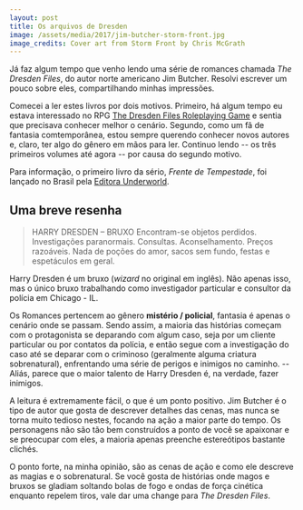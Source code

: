 ```yaml
---
layout: post
title: Os arquivos de Dresden
image: /assets/media/2017/jim-butcher-storm-front.jpg
image_credits: Cover art from Storm Front by Chris McGrath
---
```


Já faz algum tempo que venho lendo uma série de romances chamada _The Dresden Files_, do autor norte americano Jim Butcher. Resolvi escrever um pouco sobre eles, compartilhando minhas impressões.

Comecei a ler estes livros por dois motivos. Primeiro, há algum tempo eu estava interessado no RPG [The Dresden Files Roleplaying Game](https://www.evilhat.com/home/dresden-files-rpg/) e sentia que precisava conhecer melhor o cenário. Segundo, como um fã de fantasia comtemporânea, estou sempre querendo conhecer novos autores e, claro, ter algo do gênero em mãos para ler. Continuo lendo -- os três primeiros volumes até agora -- por causa do segundo motivo.

Para informação, o primeiro livro da sério, _Frente de Tempestade_, foi lançado no Brasil pela [Editora Underworld](https://editoraunderworld.wordpress.com/).

## Uma breve resenha

> HARRY DRESDEN – BRUXO
> Encontram-se objetos perdidos. Investigações paranormais. Consultas. Aconselhamento. Preços razoáveis. Nada de poções do amor, sacos sem fundo, festas e espetáculos em geral.

Harry Dresden é um bruxo (_wizard_ no original em inglês). Não apenas isso, mas o único bruxo trabalhando como investigador particular e consultor da polícia em Chicago - IL.

Os Romances pertencem ao gênero **mistério / policial**, fantasia é apenas o cenário onde se passam. Sendo assim, a maioria das histórias começam com o protagonista se deparando com algum caso, seja por um cliente particular ou por contatos da polícia, e então segue com a investigação do caso até se deparar com o criminoso (geralmente alguma criatura sobrenatural), enfrentando uma série de perigos e inimigos no caminho. -- Aliás, parece que o maior talento de Harry Dresden é, na verdade, fazer inimigos.

A leitura é extremamente fácil, o que é um ponto positivo. Jim Butcher é o tipo de autor que gosta de descrever detalhes das cenas, mas nunca se torna muito tedioso nestes, focando na ação a maior parte do tempo. Os personagens não são tão bem construídos a ponto de você se apaixonar e se preocupar com eles, a maioria apenas preenche estereótipos bastante clichés.

O ponto forte, na minha opinião, são as cenas de ação e como ele descreve as magias e o sobrenatural. Se você gosta de histórias onde magos e bruxos se gladiam soltando bolas de fogo e ondas de força cinética enquanto repelem tiros, vale dar uma change para _The Dresden Files_.
